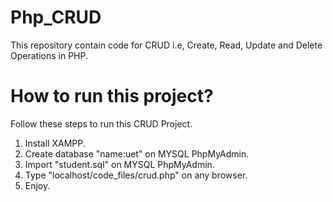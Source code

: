 # Php_CRUD
This repository contain code for CRUD i.e, Create, Read, Update and Delete Operations in PHP.
# How to run this project?
Follow these steps to run this CRUD Project.
1. Install XAMPP.
2. Create database "name:uet" on MYSQL PhpMyAdmin.
3. Import "student.sql" on MYSQL PhpMyAdmin.
4. Type "localhost/code_files/crud.php" on any browser.
5. Enjoy.

